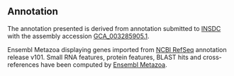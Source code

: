 **Annotation**
----------

The annotation presented is derived from annotation submitted to
[INSDC](http://www.insdc.org) with the assembly accession [GCA\_003285905.1](http://www.ebi.ac.uk/ena/data/view/GCA_003285905.1).

Ensembl Metazoa displaying genes imported from [NCBI RefSeq](https://www.ncbi.nlm.nih.gov/genome/annotation_euk/Drosophila_hydei/101) annotation release v101.
Small RNA features, protein features, BLAST hits and cross-references have been
computed by [Ensembl Metazoa](https://metazoa.ensembl.org/info/genome/annotation/index.html).
